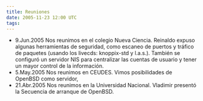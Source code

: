 ```yaml
---
title: Reuniones
date: 2005-11-23 12:00 UTC
tags:
---
```

* 9.Jun.2005 Nos reunimos en el colegio Nueva Ciencia. Reinaldo expuso algunas herramientas de seguridad, como escaneo de puertos y tráfico de paquetes (usando los livecds: knoppix-std y l.a.s.). También se configuró un servidor NIS para centralizar las cuentas de usuario y tener un mayor control de la información.
* 5.May.2005 Nos reunimos en CEUDES. Vimos posibilidades de OpenBSD como servidor,
* 21.Abr.2005 Nos reunimos en la Universidad Nacional. Vladimir presentó la Secuencia de arranque de OpenBSD.
